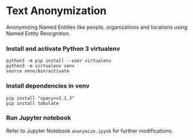# Text Anonymization
Anonymizing Named Entities like people, organizations and locations using Named Entity Reocgnition. 

### Install and activate Python 3 virtualenv
```
python3 -m pip install --user virtualenv
python3 -m virtualenv venv
source venv/bin/activate
```

### Install dependencies in venv
```
pip install "spacy>=2.1.3"
pip install tabulate
```

### Run Jupyter notebook
Refer to Jupyter Notebook `anonymize.ipynb` for further modifications.
